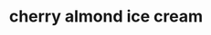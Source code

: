 ---
servings: 1 quart
notes:
directions: |-
  * Place cherries, sugar and water in top of double boiler
  * Cook over med heat for around ten minutes allowing the fruit to soften and sugar to dissolve
  * Take out 1/2 of the cherries and drain juices back into pan
  * Puree the rest of the mixture
  * Roughly chop the 1/2 cup of cherries and mix back into puree
  * Chill thoroughly
  * Add half and half and egg to a blender and blend till smooth
  * Whisk in chilled cherry mixture
  * Add heavy cream and almond extract
  * Blend well and chill
  * Transfer mixture to ice cream maker and freeze according to your machines instructions
  * Add almonds, if desired, near end of cycle when the ice cream is thick enough to prevent all the almonds to sink to the bottom of the mix
ingredients: |-
  * 2 cups very ripe sweet cherries (i used frozen black cherries)
  * 1 1⁄4 cups sugar
  * 1⁄4 cup water
  * 1 large egg (or 1/4 c egg substitute (dont leave this out as the texture will suffer))
  * 1 cup half-and-half
  * 1 teaspoon almond extract
  * 3 cups heavy cream
  * 3⁄4 cup sliced almonds (optional)
rating: 4
ease: intermediate
category: dessert
subcategory: ice cream
href: 'https://www.geniuskitchen.com/recipe/cherry-almond-ice-cream-94646'
totalTime: 40 mins
cookTime:
prepTime:
title: cherry almond ice cream
path: /cherry-almond-ice-cream
---